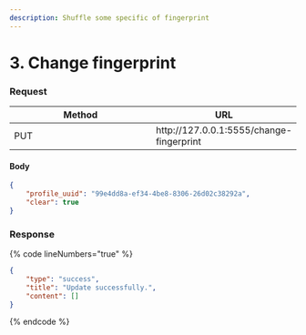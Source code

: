 ```yaml
---
description: Shuffle some specific of fingerprint
---
```


# 3. Change fingerprint

### **Request**

<table><thead><tr><th width="249">Method</th><th>URL</th></tr></thead><tbody><tr><td>PUT</td><td>http://127.0.0.1:5555/change-fingerprint</td></tr></tbody></table>

#### Body

```json
{
    "profile_uuid": "99e4dd8a-ef34-4be8-8306-26d02c38292a",
    "clear": true
}
```

### **Response**

{% code lineNumbers="true" %}
```json
{
    "type": "success",
    "title": "Update successfully.",
    "content": []
}
```
{% endcode %}
